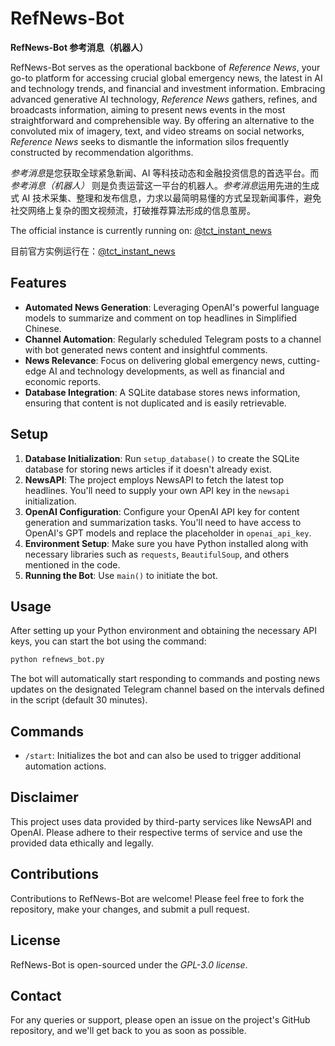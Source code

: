 # RefNews-Bot

**RefNews-Bot 参考消息（机器人）**

RefNews-Bot serves as the operational backbone of *Reference News*, your go-to platform for accessing crucial global emergency news, the latest in AI and technology trends, and financial and investment information. Embracing advanced generative AI technology, *Reference News* gathers, refines, and broadcasts information, aiming to present news events in the most straightforward and comprehensible way. By offering an alternative to the convoluted mix of imagery, text, and video streams on social networks, *Reference News* seeks to dismantle the information silos frequently constructed by recommendation algorithms.

*参考消息*是您获取全球紧急新闻、AI 等科技动态和金融投资信息的首选平台。而 *参考消息（机器人）* 则是负责运营这一平台的机器人。*参考消息*运用先进的生成式 AI 技术采集、整理和发布信息，力求以最简明易懂的方式呈现新闻事件，避免社交网络上复杂的图文视频流，打破推荐算法形成的信息茧房。

The official instance is currently running on: [@tct_instant_news](https://t.me/tct_instant_news)

目前官方实例运行在：[@tct_instant_news](https://t.me/tct_instant_news)

## Features

- **Automated News Generation**: Leveraging OpenAI's powerful language models to summarize and comment on top headlines in Simplified Chinese.
- **Channel Automation**: Regularly scheduled Telegram posts to a channel with bot generated news content and insightful comments.
- **News Relevance**: Focus on delivering global emergency news, cutting-edge AI and technology developments, as well as financial and economic reports.
- **Database Integration**: A SQLite database stores news information, ensuring that content is not duplicated and is easily retrievable.

## Setup

1. **Database Initialization**: Run `setup_database()` to create the SQLite database for storing news articles if it doesn't already exist.
2. **NewsAPI**: The project employs NewsAPI to fetch the latest top headlines. You'll need to supply your own API key in the `newsapi` initialization.
3. **OpenAI Configuration**: Configure your OpenAI API key for content generation and summarization tasks. You'll need to have access to OpenAI's GPT models and replace the placeholder in `openai_api_key`.
4. **Environment Setup**: Make sure you have Python installed along with necessary libraries such as `requests`, `BeautifulSoup`, and others mentioned in the code.
5. **Running the Bot**: Use `main()` to initiate the bot. 

## Usage

After setting up your Python environment and obtaining the necessary API keys, you can start the bot using the command:

```bash
python refnews_bot.py
```

The bot will automatically start responding to commands and posting news updates on the designated Telegram channel based on the intervals defined in the script (default 30 minutes).

## Commands

- `/start`: Initializes the bot and can also be used to trigger additional automation actions.

## Disclaimer

This project uses data provided by third-party services like NewsAPI and OpenAI. Please adhere to their respective terms of service and use the provided data ethically and legally.

## Contributions

Contributions to RefNews-Bot are welcome! Please feel free to fork the repository, make your changes, and submit a pull request.

## License

RefNews-Bot is open-sourced under the *GPL-3.0 license*.

## Contact

For any queries or support, please open an issue on the project's GitHub repository, and we'll get back to you as soon as possible.